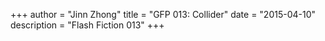 +++
author = "Jinn Zhong"
title = "GFP 013: Collider"
date = "2015-04-10"
description = "Flash Fiction 013"
+++
